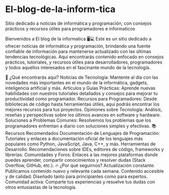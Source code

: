 # El-blog-de-la-inform-tica
Sitio dedicado a noticias de informática y programación, con consejos prácticos y recursos útiles para programadores e informaticos


Bienvenidos a El blog de la informatica 🖥️💻
Este es un sitio dedicado a ofrecer noticias de informática y programación, brindando una fuente confiable de información para mantenerse actualizado con las últimas tendencias tecnológicas. Aquí encontrarás contenido enfocado en consejos prácticos, tutoriales, y recursos útiles para desarrolladores, programadores y todos aquellos interesados en el fascinante mundo de la tecnología.

🚀 ¿Qué encontrarás aquí?
Noticias de Tecnología: Mantente al día con las novedades más importantes en el mundo de la informática, gadgets, inteligencia artificial y más.
Artículos y Guías Prácticas: Aprende nuevas habilidades con nuestros tutoriales detallados y consejos para mejorar tu productividad como programador.
Recursos para Programadores: Desde bibliotecas de código hasta herramientas útiles, aquí podrás encontrar los mejores recursos para tus proyectos.
Opiniones sobre Tecnología: Análisis, reseñas y perspectivas sobre los últimos avances en software y hardware.
Soluciones a Problemas Comunes: Resolvemos los problemas que los programadores enfrentan a diario con soluciones simples y efectivas.
📚 Recursos Recomendados
Documentación de Lenguajes de Programación: Tutoriales y enlaces a documentación oficial de los lenguajes más populares como Python, JavaScript, Java, C++, y más.
Herramientas de Desarrollo: Recomendaciones sobre IDEs, editores de código, frameworks y librerías.
Comunidades y Foros: Enlaces a las mejores plataformas donde puedes aprender, compartir conocimientos y resolver dudas (Stack Overflow, GitHub, etc.).
🔥 ¿Por qué seguirnos?
Actualización constante: Publicamos contenido nuevo y relevante cada semana.
Contenido accesible y de calidad: Diseñado tanto para principiantes como para expertos.
Comunidad activa: Comparte tus experiencias y resuelve tus dudas con otros entusiastas de la tecnología.